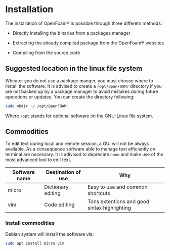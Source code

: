 # Installation

The installation of OpenFoam® is possible through three differetn methods:

  - Directly installing the binaries from a packages manager

  - Extracting the already compiled package from the OpenFoam® websites

  - Compiling from the source code

## Suggested location in the linux file system

Wheater you do not use a package manger, you must choose where to install the software. It
is advised to create a ```/opt/OpenFOAM/``` directory if you are not backed up by a package
manager to avoid mistakes during future operations or updates. You can create the directory
following:

```sh
sudo mkdir -p /opt/OpenFOAM
```

Where ```/opt``` stands for optional software on the GNU-Linux file system.

## Commodities

To edit text during local and remote session, a GUI will not be always available.
As a consequence software able to manage text efficiently on terminal are necessary.
It is adivised to deprecate ```nano``` and make use of the most advanced tool to edit text.

| Software name | Destination of use  |  Why |
| -----------   | ------------------- |------------------- |
|  micro        | Dictionary editing  | Easy to use and common shortcuts|
|  vim          | Code editing        | Tons extentions and good sintax highlighting|

### Install commodities

Debian system will install the software via:
```sh
sudo apt install micro vim
```
<!--  Script to show the footer   -->
<html>
<script
    src="https://code.jquery.com/jquery-3.3.1.js"
    integrity="sha256-2Kok7MbOyxpgUVvAk/HJ2jigOSYS2auK4Pfzbm7uH60="
    crossorigin="anonymous">
</script>
<script>
$(function(){
  $("#footer").load("../footers/footer_first_level_depth.html");
});
</script>
<body>
<div id="footer"></div>
</body>
</html>
